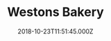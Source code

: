 ---
date: 2018-10-23T11:51:45.000Z
title: Westons Bakery
latitude: 52.039429148961595
longitude: 0.7299185734824553
category: checkin
---